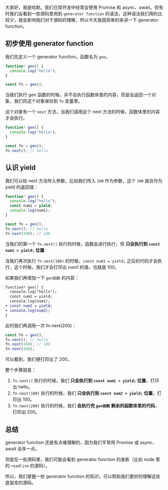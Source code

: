 大家好，我是哈默。我们日常开发中经常会使用 Promise 和 async、await，但有时我们会看到一些源码里用到 `generator function` 的语法，这种语法我们用的比较少，就会影响我们对于源码的理解，所以今天我就简单的来讲一下 generator function。

## 初步使用 generator function

我们先定义一个 generator function，函数名为 `gen`。

```js
function* gen() {
  console.log("hello");
}

const fn = gen();
```

当我们执行 gen 函数的时候，并不会执行函数体里的内容，而是会返回一个对象，我们将这个对象保存到 `fn` 变量里。

这个对象有一个 `next` 方法，当我们调用这个 next 方法的时候，函数体里的内容才会执行。

```js
function* gen() {
  console.log("hello");
}

const fn = gen();
fn.next(); // hello
```

## 认识 yield

我们可以给 next 方法传入参数，比如我们传入 `100` 作为参数，这个 `100` 就会作为 yield 的返回值：

```js
function* gen() {
  console.log("hello");
  const num1 = yield;
  console.log(num1);
}

const fn = gen();
fn.next(); // hello
fn.next(100); // 100
```

当我们的第一个 `fn.next()` 执行的时候，函数会进行执行，但 **只会执行到 `const num1 = yield;` 位置**

当我们再次执行 `fn.next(100)` 的时候，`const num1 = yield;` 之后的代码才会执行，这个时候，我们才会打印出 num1 的值，也就是 100。

如果我们再增加一下 `gen函数` 的内容：

```diff
function* gen() {
  console.log("hello");
  const num1 = yield;
  console.log(num1);
+ const num2 = yield;
+ console.log(num2);
}
```

此时我们再调用一次 fn.next(200)：

```js
const fn = gen();
fn.next(); // hello
fn.next(100); // 100
fn.next(200);
```

可以看到，我们便打印出了 200。

整个步骤就是：

1. `fn.next()` 执行的时候，我们 **只会执行到 `const num1 = yield;` 位置**，打印出 hello。
2. `fn.next(100)` 执行的时候，我们 **只会执行到 `const num2 = yield;` 位置**，打印出 100。
3. `fn.next(200)` 执行的时候，我们 **会执行完 `gen函数` 剩余的函数体里的代码**，打印出 200。

## 总结

generator function 还是有点难理解的，因为我们平常用 Promise 或 async、await 会多一点。

但是在一些源码里，我们可能会看到 generator function 的身影（比如 node 里的 `readline` 的源码）。

所以，我们掌握一些 generator function 的知识，可以帮助我们更好的理解这些底层库的源码。
